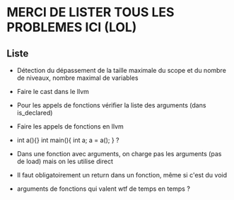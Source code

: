 # MERCI DE LISTER TOUS LES PROBLEMES ICI (LOL)


## Liste

- Détection du dépassement de la taille maximale du scope et du nombre de niveaux, nombre maximal de variables
- Faire le cast dans le llvm
- Pour les appels de fonctions vérifier la liste des arguments (dans is_declared)
- Faire les appels de fonctions en llvm
- int a(){} int main(){ int a; a = a(); } ?
- Dans une fonction avec arguments, on charge pas les arguments (pas de load) mais on les utilise direct
- Il faut obligatoirement un return dans un fonction, même si c'est du void

- arguments de fonctions qui valent wtf de temps en temps ?